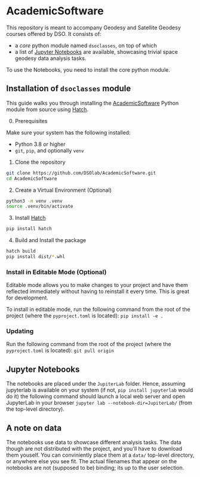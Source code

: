 # AcademicSoftware

This repository is meant to accompany Geodesy and Satellite Geodesy courses offered by DSO. It consists of:
 - a *core* python module named `dsoclasses`, on top of which
 - a list of [Jupyter Notebooks](https://jupyter.org/) are available, showcasing trivial space geodesy data analysis tasks.

To use the Notebooks, you need to install the core python module.

## Installation of `dsoclasses` module

This guide walks you through installing the [AcademicSoftware](https://github.com/DSOlab/AcademicSoftware) Python module from source using [Hatch](https://hatch.pypa.io/).


0. Prerequisites

Make sure your system has the following installed:

- Python 3.8 or higher
- `git`, `pip`, and optionally `venv`

 1. Clone the repository

```bash
git clone https://github.com/DSOlab/AcademicSoftware.git
cd AcademicSoftware
```

2. Create a Virtual Environment (Optional)

```bash
python3 -m venv .venv
source .venv/bin/activate
```

3. Install  [Hatch](https://hatch.pypa.io/)

```bash
pip install hatch
```

4. Build and Install the package

```bash
hatch build
pip install dist/*.whl
```

### Install in Editable Mode (Optional)

Editable mode allows you to make changes to your project and have them reflected 
immediately without having to reinstall it every time. This is great for development.

To install in editable mode, run the following command from the root of the 
project (where the `pyproject.toml` is located): `pip install -e .`

### Updating
Run the following command from the root of the 
project (where the `pyproject.toml` is located): `git pull origin`


## Jupyter Notebooks

The notebooks are placed under the `JupiterLab` folder. Hence, assuming jupyterlab is available on your system (if not, `pip install jupyterlab` would do it) the following command should 
launch a local web server and open JupyterLab in your browser `jupyter lab --notebook-dir=JupiterLab/` (from the top-level directory).

## A note on data

The notebooks use data to showcase different analysis tasks. The data though are not distributed with the project, and you'll have to download them youself. You can conviniently place them at a `data/` top-level directory, or anywhere else you see fit. The actual filenames that appear on the notebooks are not (supposed to be) binding; its up to the user selection.
